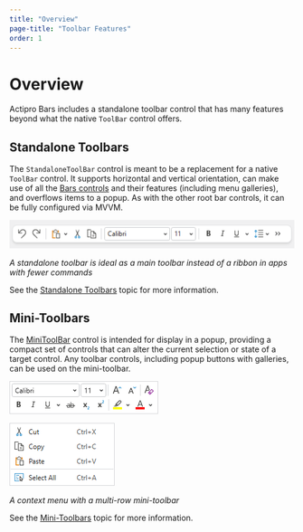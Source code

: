 ```yaml
---
title: "Overview"
page-title: "Toolbar Features"
order: 1
---
```

# Overview

Actipro Bars includes a standalone toolbar control that has many features beyond what the native `ToolBar` control offers.

## Standalone Toolbars

The `StandaloneToolBar` control is meant to be a replacement for a native `ToolBar` control.  It supports horizontal and vertical orientation, can make use of all the [Bars controls](../controls/index.md) and their features (including menu galleries), and overflows items to a popup.  As with the other root bar controls, it can be fully configured via MVVM.

![Screenshot](../images/standalone-toolbar.png)

*A standalone toolbar is ideal as a main toolbar instead of a ribbon in apps with fewer commands*

See the [Standalone Toolbars](standalone-toolbars.md) topic for more information.

## Mini-Toolbars

The [MiniToolBar](xref:@ActiproUIRoot.Controls.Bars.MiniToolBar) control is intended for display in a popup, providing a compact set of controls that can alter the current selection or state of a target control.  Any toolbar controls, including popup buttons with galleries, can be used on the mini-toolbar.

![Screenshot](../images/mini-toolbar-multi-row.png)

*A context menu with a multi-row mini-toolbar*

See the [Mini-Toolbars](mini-toolbars.md) topic for more information.
